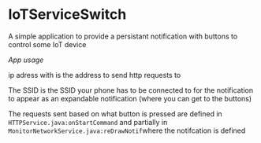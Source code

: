 # IoTServiceSwitch
A simple application to provide a persistant notification with buttons to control some IoT device

_App usage_

ip adress with is the address to send http requests to

The SSID is the SSID your phone has to be connected to for the notification to appear as an expandable notification (where you can get to the buttons)
 
 The requests sent based on what button is pressed are defined in `HTTPService.java:onStartCommand` and partially in `MonitorNetworkService.java:reDrawNotif`where the notifcation is defined
